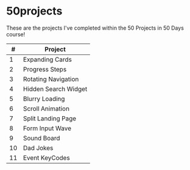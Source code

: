 # 50projects
These are the projects I've completed within the 50 Projects in 50 Days course!
 
|  # | Project              |
|----|----------------------|
|  1 | Expanding Cards      |
|  2 | Progress Steps       |
|  3 | Rotating Navigation  |
|  4 | Hidden Search Widget |
|  5 | Blurry Loading       |
|  6 | Scroll Animation     |
|  7 | Split Landing Page   |
|  8 | Form Input Wave      |
|  9 | Sound Board          |
| 10 | Dad Jokes            |
| 11 | Event KeyCodes       |
